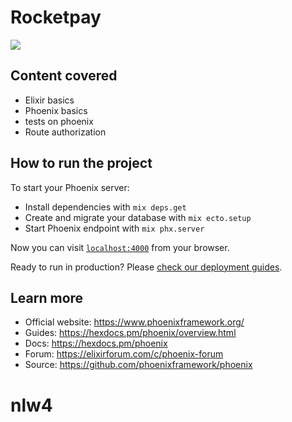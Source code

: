# Rocketpay

<div whidth="200px">
<img src="https://lh3.google.com/u/1/d/1WMz8xgOmhNh_jPWGwMgwuMexJRc__mXr=w1919-h952-iv1">
</div>


## Content covered

 - Elixir basics
 - Phoenix basics
 - tests on phoenix
 - Route authorization

## How to run the project

To start your Phoenix server:

  * Install dependencies with `mix deps.get`
  * Create and migrate your database with `mix ecto.setup`
  * Start Phoenix endpoint with `mix phx.server`

Now you can visit [`localhost:4000`](http://localhost:4000) from your browser.

Ready to run in production? Please [check our deployment guides](https://hexdocs.pm/phoenix/deployment.html).

## Learn more

  * Official website: https://www.phoenixframework.org/
  * Guides: https://hexdocs.pm/phoenix/overview.html
  * Docs: https://hexdocs.pm/phoenix
  * Forum: https://elixirforum.com/c/phoenix-forum
  * Source: https://github.com/phoenixframework/phoenix
# nlw4
